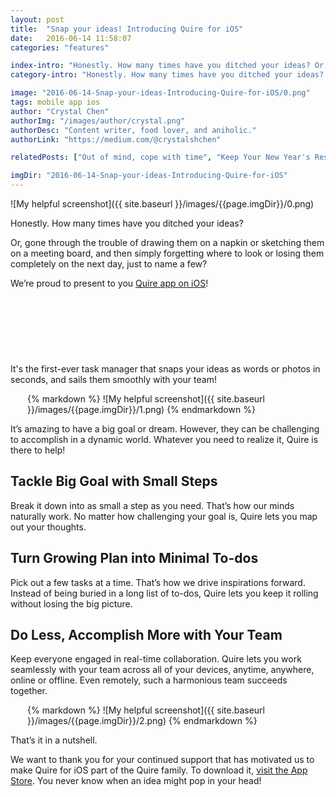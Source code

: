 ```yaml
---
layout: post
title:  "Snap your ideas! Introducing Quire for iOS"
date:   2016-06-14 11:58:07
categories: "features"

index-intro: "Honestly. How many times have you ditched your ideas? Or, gone through the trouble of drawing them on a napkin or sketching them on a meeting board, and then simply forgetting where to look or losing them completely on the next day, just to name a few? We’re proud to present to you Quire app on iOS - the first-ever task manager that..."
category-intro: "Honestly. How many times have you ditched your ideas? Or, gone through the trouble of drawing them on a napkin or sketching..."

image: "2016-06-14-Snap-your-ideas-Introducing-Quire-for-iOS/0.png"
tags: mobile app ios
author: "Crystal Chen"
authorImg: "/images/author/crystal.png"
authorDesc: "Content writer, food lover, and aniholic."
authorLink: "https://medium.com/@crystalshchen"

relatedPosts: ["Out of mind, cope with time", "Keep Your New Year's Resolutions on the Road"]

imgDir: "2016-06-14-Snap-your-ideas-Introducing-Quire-for-iOS"
---
```



![My helpful screenshot]({{ site.baseurl }}/images/{{page.imgDir}}/0.png)

Honestly. How many times have you ditched your ideas?

Or, gone through the trouble of drawing them on a napkin or sketching them on a meeting board, and then simply forgetting where to look or losing them completely on the next day, just to name a few?

We’re proud to present to you [Quire app on iOS](https://itunes.apple.com/app/id1095193897)!

<p style="margin-top: 35px; margin-bottom: 45px;">
<a href="https://geo.itunes.apple.com/us/app/quire-task-manager-for-teams/id1095193897?mt=8" style="display:block;overflow:hidden;background:url(https://linkmaker.itunes.apple.com/images/badges/en-us/badge_appstore-lrg.svg) no-repeat;width:165px;height:40px;max-width: 450; max-height: 288; margin: 0 auto;"></a>
</p>

It's the first-ever task manager that snaps your ideas as words or photos in seconds, and sails them smoothly with your team!


<div style="max-width: 450; max-height: 288; margin: 0 auto;">
{% markdown %}
![My helpful screenshot]({{ site.baseurl }}/images/{{page.imgDir}}/1.png)
{% endmarkdown %}
</div>

It’s amazing to have a big goal or dream. However, they can be challenging to accomplish in a dynamic world. Whatever you need to realize it, Quire is there to help!

## Tackle Big Goal with Small Steps
Break it down into as small a step as you need. That’s how our minds naturally work. No matter how challenging your goal is, Quire lets you map out your thoughts.

## Turn Growing Plan into Minimal To-dos
Pick out a few tasks at a time. That’s how we drive inspirations forward. Instead of being buried in a long list of to-dos, Quire lets you keep it rolling without losing the big picture.

## Do Less, Accomplish More with Your Team
Keep everyone engaged in real-time collaboration. Quire lets you work seamlessly with your team across all of your devices, anytime, anywhere, online or offline. Even remotely, such a harmonious team succeeds together.

<div style="max-width: 450; max-height: 288; margin: 0 auto;">
{% markdown %}
![My helpful screenshot]({{ site.baseurl }}/images/{{page.imgDir}}/2.png)
{% endmarkdown %}
</div>

That’s it in a nutshell.

We want to thank you for your continued support that has motivated us to make Quire for iOS part of the Quire family. To download it, [visit the App Store](https://itunes.apple.com/app/id1095193897). You never know when an idea might pop in your head!

[jekyll]:      http://jekyllrb.com
[jekyll-gh]:   https://github.com/jekyll/jekyll
[jekyll-help]: https://github.com/jekyll/jekyll-help
